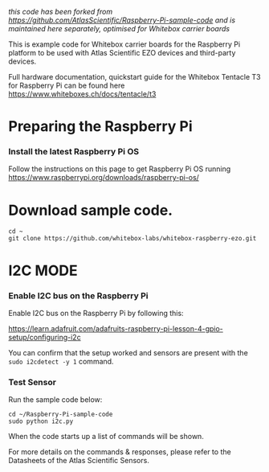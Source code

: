 _this code has been forked from https://github.com/AtlasScientific/Raspberry-Pi-sample-code and is maintained here separately, optimised for Whitebox carrier boards_ 

This is example code for Whitebox carrier boards for the Raspberry Pi platform to be used with Atlas Scientific EZO devices and third-party devices.

Full hardware documentation, quickstart guide for the Whitebox Tentacle T3 for Raspberry Pi can be found here https://www.whiteboxes.ch/docs/tentacle/t3

# Preparing the Raspberry Pi #
### Install the latest Raspberry Pi OS
Follow the instructions on this page to get Raspberry Pi OS running
https://www.raspberrypi.org/downloads/raspberry-pi-os/

# Download sample code.
    
    cd ~
    git clone https://github.com/whitebox-labs/whitebox-raspberry-ezo.git


# I2C MODE #

### Enable I2C bus on the Raspberry Pi ###

Enable I2C bus on the Raspberry Pi by following this:

https://learn.adafruit.com/adafruits-raspberry-pi-lesson-4-gpio-setup/configuring-i2c

You can confirm that the setup worked and sensors are present with the `sudo i2cdetect -y 1` command.

### Test Sensor ###
    
Run the sample code below:
    
    cd ~/Raspberry-Pi-sample-code
    sudo python i2c.py

When the code starts up a list of commands will be shown.

For more details on the commands & responses, please refer to the Datasheets of the Atlas Scientific Sensors.
